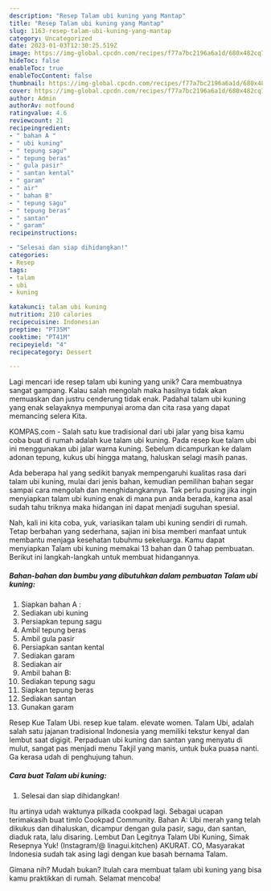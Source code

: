 ```yaml
---
description: "Resep Talam ubi kuning yang Mantap"
title: "Resep Talam ubi kuning yang Mantap"
slug: 1163-resep-talam-ubi-kuning-yang-mantap
category: Uncategorized
date: 2023-01-03T12:30:25.519Z
image: https://img-global.cpcdn.com/recipes/f77a7bc2196a6a1d/680x482cq70/talam-ubi-kuning-foto-resep-utama.jpg
hideToc: false
enableToc: true
enableTocContent: false
thumbnail: https://img-global.cpcdn.com/recipes/f77a7bc2196a6a1d/680x482cq70/talam-ubi-kuning-foto-resep-utama.jpg
cover: https://img-global.cpcdn.com/recipes/f77a7bc2196a6a1d/680x482cq70/talam-ubi-kuning-foto-resep-utama.jpg
author: Admin
authorAv: notfound
ratingvalue: 4.6
reviewcount: 21
recipeingredient:
- " bahan A "
- " ubi kuning"
- " tepung sagu"
- " tepung beras"
- " gula pasir"
- " santan kental"
- " garam"
- " air"
- " bahan B"
- " tepung sagu"
- " tepung beras"
- " santan"
- " garam"
recipeinstructions:

- "Selesai dan siap dihidangkan!"
categories:
- Resep
tags:
- talam
- ubi
- kuning

katakunci: talam ubi kuning 
nutrition: 210 calories
recipecuisine: Indonesian
preptime: "PT35M"
cooktime: "PT41M"
recipeyield: "4"
recipecategory: Dessert

---
```





Lagi mencari ide resep talam ubi kuning yang unik? Cara membuatnya sangat gampang. Kalau salah mengolah maka hasilnya tidak akan memuaskan dan justru cenderung tidak enak. Padahal talam ubi kuning yang enak selayaknya mempunyai aroma dan cita rasa yang dapat memancing selera Kita.





KOMPAS.com - Salah satu kue tradisional dari ubi jalar yang bisa kamu coba buat di rumah adalah kue talam ubi kuning. Pada resep kue talam ubi ini menggunakan ubi jalar warna kuning. Sebelum dicampurkan ke dalam adonan tepung, kukus ubi hingga matang, haluskan selagi masih panas.

Ada beberapa hal yang sedikit banyak mempengaruhi kualitas rasa dari talam ubi kuning, mulai dari jenis bahan, kemudian pemilihan bahan segar sampai cara mengolah dan menghidangkannya. Tak perlu pusing jika ingin menyiapkan talam ubi kuning enak di mana pun anda berada, karena asal sudah tahu triknya maka hidangan ini dapat menjadi suguhan spesial.






Nah, kali ini kita coba, yuk, variasikan talam ubi kuning sendiri di rumah. Tetap berbahan yang sederhana, sajian ini bisa memberi manfaat untuk membantu menjaga kesehatan tubuhmu sekeluarga. Kamu dapat menyiapkan Talam ubi kuning memakai 13 bahan dan 0 tahap pembuatan. Berikut ini langkah-langkah untuk membuat hidangannya.

<!--inarticleads1-->

##### Bahan-bahan dan bumbu yang dibutuhkan dalam pembuatan Talam ubi kuning:

1. Siapkan  bahan A :
1. Sediakan  ubi kuning
1. Persiapkan  tepung sagu
1. Ambil  tepung beras
1. Ambil  gula pasir
1. Persiapkan  santan kental
1. Sediakan  garam
1. Sediakan  air
1. Ambil  bahan B:
1. Sediakan  tepung sagu
1. Siapkan  tepung beras
1. Sediakan  santan
1. Gunakan  garam


Resep Kue Talam Ubi. resep kue talam. elevate women. Talam Ubi, adalah salah satu jajanan tradisional Indonesia yang memiliki tekstur kenyal dan lembut saat digigit. Perpaduan ubi kuning dan santan yang menyatu di mulut, sangat pas menjadi menu Takjil yang manis, untuk buka puasa nanti. Ga kerasa udah di penghujung tahun. 

<!--inarticleads2-->

##### Cara buat Talam ubi kuning:


1. Selesai dan siap dihidangkan!

Itu artinya udah waktunya pilkada cookpad lagi. Sebagai ucapan terimakasih buat timlo Cookpad Community. Bahan A: Ubi merah yang telah dikukus dan dihaluskan, dicampur dengan gula pasir, sagu, dan santan, diaduk rata, lalu disaring. Lembut Dan Legitnya Talam Ubi Kuning, Simak Resepnya Yuk! (Instagram/@ linagui.kitchen) AKURAT. CO, Masyarakat Indonesia sudah tak asing lagi dengan kue basah bernama Talam. 

Gimana nih? Mudah bukan? Itulah cara membuat talam ubi kuning yang bisa kamu praktikkan di rumah. Selamat mencoba!
